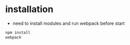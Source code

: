 # installation
- need to install modules and run webpack before start
```sh
npm install
webpack
```
